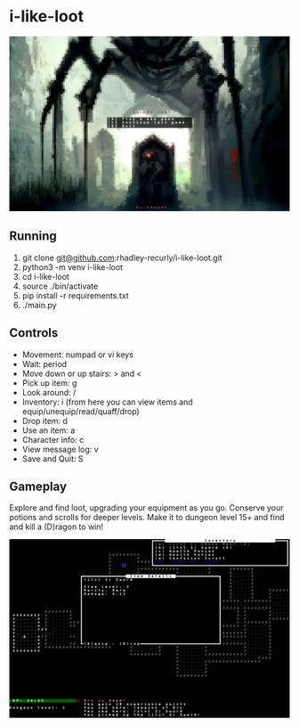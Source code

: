 # i-like-loot

![Main Menu](images/screenshots/main_menu.png?raw=true "Main Menu")

## Running

1. git clone git@github.com:rhadley-recurly/i-like-loot.git
1. python3 -m venv i-like-loot
1. cd i-like-loot
1. source ./bin/activate
1. pip install -r requirements.txt
1. ./main.py

## Controls

* Movement: numpad or vi keys
* Wait: period
* Move down or up stairs: > and <
* Pick up item: g
* Look around: /
* Inventory: i (from here you can view items and equip/unequip/read/quaff/drop)
* Drop item: d
* Use an item: a
* Character info: c
* View message log: v
* Save and Quit: S

## Gameplay

Explore and find loot, upgrading your equipment as you go. Conserve your potions and scrolls for deeper levels. Make it to dungeon level 15+ and find and kill a (D)ragon to win!

![Dungeon](images/screenshots/dungeon.png?raw=true "Dungeon")
